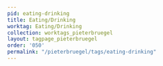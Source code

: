 ```yaml
---
pid: eating-drinking
title: Eating/Drinking
worktag: Eating/Drinking
collection: worktags_pieterbruegel
layout: tagpage_pieterbruegel
order: '050'
permalink: "/pieterbruegel/tags/eating-drinking"
---
```

